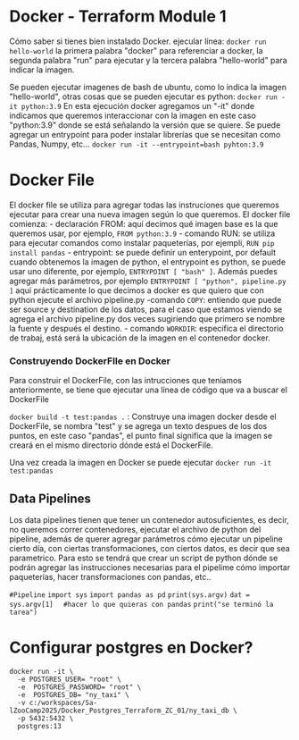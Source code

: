 # Docker - Terraform Module 1

Cómo saber si tienes bien instalado Docker. 
ejecular línea: ```docker run hello-world```
la primera palabra "docker" para referenciar a docker, la segunda palabra "run" para ejecutar y la tercera palabra "hello-world" para indicar la imagen.

Se pueden ejecutar imagenes de bash de ubuntu, como lo indica la imagen "hello-world", otras cosas que se pueden ejecutar es python:
```docker run -it python:3.9```
En esta ejecución docker agregamos un "-it" donde indicamos que queremos interaccionar con la imagen en este caso "python:3.9" donde se está señalando la versión que se quiere.
Se puede agregar un entrypoint para poder instalar librerías que se necesitan como Pandas, Numpy, etc...
```docker run -it --entrypoint=bash pyhton:3.9```

# Docker File
El docker file se utiliza para agregar todas las instruciones que queremos ejecutar para crear una nueva imagen según lo que queremos.
El docker file comienza:
    - declaración FROM: aquí decimos qué imagen base es la que queremos usar, por ejemplo, ```FROM python:3.9```
    - comando RUN: se utiliza para ejecutar comandos como instalar paqueterías, por ejempli, ```RUN pip install pandas```
    - entrypoint: se puede definir un enterypoint, por default cuando obtenemos la imagen de python, el entrypoint es python, se puede usar uno diferente, por ejemplo, ```ENTRYPOINT [ "bash" ]```. Además puedes agregar más parámetros, por ejemplo ```ENTRYPOINT [ "python", pipeline.py ]``` aquí prácticamente lo que decimos a docker es que quiero que con python ejecute el archivo pipeline.py
    -comando ```COPY```: entiendo que puede ser source y destination de los datos, para el caso que estamos viendo se agrega el archivo pipeline.py dos veces sugiriendo que primero se nombre la fuente y después el destino.
    - comando ```WORKDIR```:  especifica el directorio de trabaj, está será la ubicación de la imagen en el contenedor docker.

### Construyendo DockerFIle en Docker
Para construir el DockerFile, con las intrucciones que teníamos anteriormente, se tiene que ejecutar una línea de código que va a buscar el DockerFile 

```docker build -t test:pandas .``` : Construye una imagen docker desde el DockerFile, se nombra "test" y se agrega un texto despues de los dos puntos, en este caso "pandas", el punto final significa que la imagen se creará en el mismo directorio dónde está el DockerFile.

Una vez creada la imagen en Docker se puede ejecutar ```docker run -it test:pandas```

## Data Pipelines
Los data pipelines tienen que tener un contenedor autosuficientes, es decir, no queremos correr contenedores, ejecutar el archivo de python del pipeline, además de querer agregar parámetros cómo ejecutar un pipeline cierto día, con ciertas transformaciones, con ciertos datos, es decir que sea parametrico. 
Para esto se tendrá que crear un script de python dónde se podrán agregar las instrucciones necesarias para el pipelime cómo importar paqueterías, hacer transformaciones con pandas, etc..  

```#Pipeline```
```import sys```
```import pandas as pd```
```print(sys.argv)```
```dat = sys.argv[1]```
```  #hacer lo que quieras con pandas```
```print("se terminó la tarea")```


# Configurar postgres en Docker?

```
docker run -it \
  -e POSTGRES_USER= "root" \
  -e  POSTGRES_PASSWORD= "root" \
  -e  POSTGRES_DB= "ny_taxi" \
  -v c:/workspaces/Sa-lZooCamp2025/Docker_Postgres_Terraform_ZC_01/ny_taxi_db \
  -p 5432:5432 \
  postgres:13
  
```






